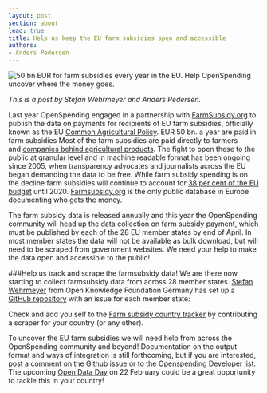 ```yaml
---
layout: post
section: about
lead: true
title: Help us keep the EU farm subsidies open and accessible
authors:
- Anders Pedersen
---
```

<img alt="50 bn EUR for farm subsidies every year in the EU. Help OpenSpending uncover where the money goes." src="http://capreform.eu/wp-content/uploads/2010/05/who-gets-what.jpg" />

<em>This is a post by Stefan Wehrmeyer and Anders Pedersen.</em>

Last year OpenSpending engaged in a partnership with <a href="http://farmsubsidy.openspending.org">FarmSubsidy.org</a> to publish the data on payments for recipients of EU farm subsidies, officially known as the EU <a href="http://en.wikipedia.org/wiki/Common_Agricultural_Policy">Common Agricultural Policy</a>. EUR 50 bn. a year are paid in farm subsidies Most of the farm subsidies are paid directly to farmers and <a href="http://farmsubsidy.openspending.org/search/?q=campina">companies behind agricultural products</a>. The fight to open these to the public at granular level and in machine readable format has been ongoing since 2005, when transparency advocates and journalists across the EU began demanding the data to be free. While farm subsidy spending is on the decline farm subsidies will continue to account for <a href="http://www.reuters.com/article/2013/02/08/eu-budget-agriculture-idUSL5N0B82UW20130208">38 per cent of the EU budget</a> until 2020. <a href="http://farmsubsidy.openspending.org/">Farmsubsidy.org</a> is the only public database in Europe documenting who gets the money.

The farm subsidy data is released annually and this year the OpenSpending community will head up the data collection on farm subsidy payment, which must be published by each of the 28 EU member states by end of April. In most member states the data will not be available as bulk download, but will need to be scraped from government websites. We need your help to make the data open and accessible to the public!

###Help us track and scrape the farmsubsidy data!
We are there now starting to collect farmsubsidy data from across 28 member states. <a href="https://twitter.com/stefanwehrmeyer‎">Stefan Wehrmeyer</a> from Open Knowledge Foundation Germany has set up a <a href="https://github.com/openspending/farmsubsidy-scrapers/issues?labels=memberstate&amp;state=open">GitHub repository</a> with an issue for each member state:

Check and add you self to the <a href="https://github.com/openspending/farmsubsidy-scrapers/issues?labels=memberstate&amp;state=open">Farm subsidy country tracker</a> by contributing a scraper for your country (or any other).

To uncover the EU farm subsidies we will need help from across the OpenSpending community and beyond! Documentation on the output format and ways of integration is still forthcoming, but if you are interested, post a comment on the Github issue or to the <a href="http://lists.okfn.org/mailman/listinfo/openspending-dev">Openspending Developer list</a>. The upcoming <a href="http://opendataday.org/">Open Data Day</a> on 22 February could be a great opportunity to tackle this in your country!

